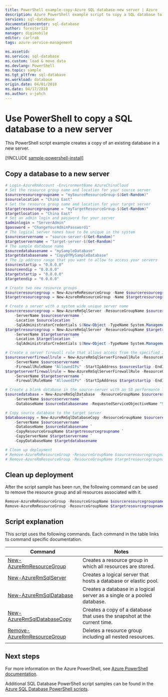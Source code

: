 ```yaml
---
title: PowerShell example-copy-Azure SQL database-new server | Azure
description: Azure PowerShell example script to copy a SQL database to a new server
services: sql-database
documentationcenter: sql-database
author: forester123
manager: digimobile
editor: carlrab
tags: azure-service-management

ms.assetid:
ms.service: sql-database
ms.custom: load & move data
ms.devlang: PowerShell
ms.topic: sample
ms.tgt_pltfrm: sql-database
ms.workload: database
origin.date: 04/01/2018
ms.date: 04/17/2018
ms.author: v-johch
---
```


# Use PowerShell to copy a SQL database to a new server

This PowerShell script example creates a copy of an existing database in a new server. 

[!INCLUDE [sample-powershell-install](../../../includes/sample-powershell-install-no-ssh.md)]

## Copy a database to a new server

```powershell
# Login-AzureRmAccount -EnvironmentName AzureChinaCloud
# Set the resource group name and location for your source server
$sourceresourcegroupname = "mySourceResourceGroup-$(Get-Random)"
$sourcelocation = "China East"
# Set the resource group name and location for your target server
$targetresourcegroupname = "myTargetResourceGroup-$(Get-Random)"
$targetlocation = "China East"
# Set an admin login and password for your server
$adminlogin = "ServerAdmin"
$password = "ChangeYourAdminPassword1"
# The logical server names have to be unique in the system
$sourceservername = "source-server-$(Get-Random)"
$targetservername = "target-server-$(Get-Random)"
# The sample database name
$sourcedatabasename = "mySampleDatabase"
$targetdatabasename = "CopyOfMySampleDatabase"
# The ip address range that you want to allow to access your servers
$sourcestartip = "0.0.0.0"
$sourceendip = "0.0.0.0"
$targetstartip = "0.0.0.0"
$targetendip = "0.0.0.0"

# Create two new resource groups
$sourceresourcegroup = New-AzureRmResourceGroup -Name $sourceresourcegroupname -Location $sourcelocation
$targetresourcegroup = New-AzureRmResourceGroup -Name $targetresourcegroupname -Location $targetlocation

# Create a server with a system wide unique server name
$sourceresourcegroup = New-AzureRmSqlServer -ResourceGroupName $sourceresourcegroupname `
    -ServerName $sourceservername `
    -Location $sourcelocation `
    -SqlAdministratorCredentials $(New-Object -TypeName System.Management.Automation.PSCredential -ArgumentList $adminlogin, $(ConvertTo-SecureString -String $password -AsPlainText -Force))
$targetresourcegroup = New-AzureRmSqlServer -ResourceGroupName $targetresourcegroupname `
    -ServerName $targetservername `
    -Location $targetlocation `
    -SqlAdministratorCredentials $(New-Object -TypeName System.Management.Automation.PSCredential -ArgumentList $adminlogin, $(ConvertTo-SecureString -String $password -AsPlainText -Force))

# Create a server firewall rule that allows access from the specified IP range
$sourceserverfirewallrule = New-AzureRmSqlServerFirewallRule -ResourceGroupName $sourceresourcegroupname `
    -ServerName $sourceservername `
    -FirewallRuleName "AllowedIPs" -StartIpAddress $sourcestartip -EndIpAddress $sourceendip
$targetserverfirewallrule = New-AzureRmSqlServerFirewallRule -ResourceGroupName $targetresourcegroupname `
    -ServerName $targetservername `
    -FirewallRuleName "AllowedIPs" -StartIpAddress $targetstartip -EndIpAddress $targetendip

# Create a blank database in the source-server with an S0 performance level
$sourcedatabase = New-AzureRmSqlDatabase  -ResourceGroupName $sourceresourcegroupname `
    -ServerName $sourceservername `
    -DatabaseName $sourcedatabasename -RequestedServiceObjectiveName "S0"

# Copy source database to the target server 
$databasecopy = New-AzureRmSqlDatabaseCopy -ResourceGroupName $sourceresourcegroupname `
    -ServerName $sourceservername `
    -DatabaseName $sourcedatabasename `
    -CopyResourceGroupName $targetresourcegroupname `
    -CopyServerName $targetservername `
    -CopyDatabaseName $targetdatabasename 

# Clean up deployment 
# Remove-AzureRmResourceGroup -ResourceGroupName $sourceresourcegroupname
# Remove-AzureRmResourceGroup -ResourceGroupName $targetresourcegroupname
```

## Clean up deployment

After the script sample has been run, the following command can be used to remove the resource group and all resources associated with it.

```powershell
Remove-AzureRmResourceGroup -ResourceGroupName $sourceresourcegroupname
Remove-AzureRmResourceGroup -ResourceGroupName $targetresourcegroupname
```

## Script explanation

This script uses the following commands. Each command in the table links to command specific documentation.

| Command | Notes |
|---|---|
| [New-AzureRmResourceGroup](https://docs.microsoft.com/powershell/module/azurerm.resources/new-azurermresourcegroup) | Creates a resource group in which all resources are stored. |
| [New-AzureRmSqlServer](https://docs.microsoft.com/powershell/module/azurerm.sql/new-azurermsqlserver) | Creates a logical server that hosts a database or elastic pool. |
| [New-AzureRmSqlDatabase](https://docs.microsoft.com/powershell/module/azurerm.sql/new-azurermsqldatabase) | Creates a database in a logical server as a single or a pooled database. |
| [New-AzureRmSqlDatabaseCopy](https://docs.microsoft.com/powershell/module/azurerm.sql/new-azurermsqldatabasecopy) | Creates a copy of a database that uses the snapshot at the current time. |
| [Remove-AzureRmResourceGroup](https://docs.microsoft.com/powershell/module/azurerm.resources/remove-azurermresourcegroup) | Deletes a resource group including all nested resources. |
|||

## Next steps

For more information on the Azure PowerShell, see [Azure PowerShell documentation](https://docs.microsoft.com/powershell/azure/overview).

Additional SQL Database PowerShell script samples can be found in the [Azure SQL Database PowerShell scripts](../sql-database-powershell-samples.md).

<!--Update_Description: update "Clean up deployment" script-->